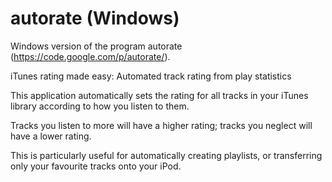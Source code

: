autorate (Windows)
==================

Windows version of the program autorate (https://code.google.com/p/autorate/).

iTunes rating made easy: Automated track rating from play statistics

This application automatically sets the rating for all tracks in your iTunes library according to how you listen to them.

Tracks you listen to more will have a higher rating; tracks you neglect will have a lower rating.

This is particularly useful for automatically creating playlists, or transferring only your favourite tracks onto your iPod.
